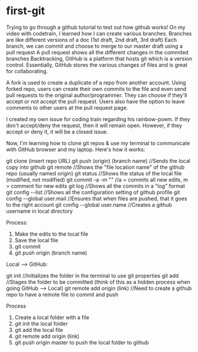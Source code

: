 # first-git

Trying to go through a github tutorial to test out how github works!
On my video with codetrain, I learned how I can create various branches.
Branches are like different versions of a doc (1st draft, 2nd draft, 3rd draft)
Each branch, we can commit and choose to merge to our master draft using a pull request
A pull request shows all the different changes in the commited branches
Backtracking, GitHub is a platform that hosts git which is a version control. Essentially,
GitHub stores the various changes of files and is great for collaborating.

A fork is used to create a duplicate of a repo from another account. Using forked repo,
users can create their own commits to the file and even send pull requests to the original
author/programmer. They can choose if they'll accept or not accept the pull request.
Users also have the option to leave comments to other users at the pull request page.

I created my own issue for coding train regarding his rainbow-poem. If they don't accept/deny
the request, then it will remain open. However, if they accept or deny it, it will be a closed
issue.

Now, I'm learning how to clone git repos & use my terminal to communicate with GitHub browser
and my laptop. Here's how it works:

git clone (insert repo URL)
git push (origin) (branch name) //Sends the local copy into github
git remote //Shows the "file location name" of the github repo (usually named origin)
git status //Shows the status of the local file (modified, not modified)
git commit -a -m "" //a = commits all new edits, m = comment for new edits
git log //Shows all the commits in a "log" format
git config --list //Shows all the configuration setting of github profile
git config --global user.mail //Ensures that when files are pushed, that it goes to the right account
git config --global user.name //Creates a github username in local directory

Process:

1. Make the edits to the local file
2. Save the local file
3. git commit
4. git push origin (branch name)

Local --> GitHub:

git init //Initializes the folder in the terminal to use git properties
git add //Stages the folder to be committed (think of this as a hidden process when going GitHub --> Local)
git remote add origin (link) //Need to create a github repo to have a remote file to commit and push 

Process

1. Create a local folder with a file
2. git init the local folder 
3. git add the local file 
4. git remote add origin (link) 
5. git push origin master to push the local folder to github
